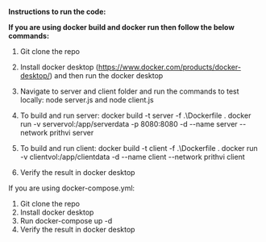 **Instructions to run the code:**

**If you are using docker build and docker run then follow the below commands:**

1. Git clone the repo
2. Install docker desktop (https://www.docker.com/products/docker-desktop/) and then run the docker desktop
3. Navigate to server and client folder and run the commands to test locally: node server.js and node client.js
4. To build and run server:
docker build -t server -f .\Dockerfile . 
docker run -v servervol:/app/serverdata -p 8080:8080 -d --name server --network prithvi server

5. To build and run client:
docker build -t client -f .\Dockerfile . 
docker run -v clientvol:/app/clientdata -d --name client --network prithvi client

6. Verify the result in docker desktop

If you are using docker-compose.yml:
1. Git clone the repo
2. Install docker desktop
3. Run docker-compose up -d
4. Verify the result in docker desktop

